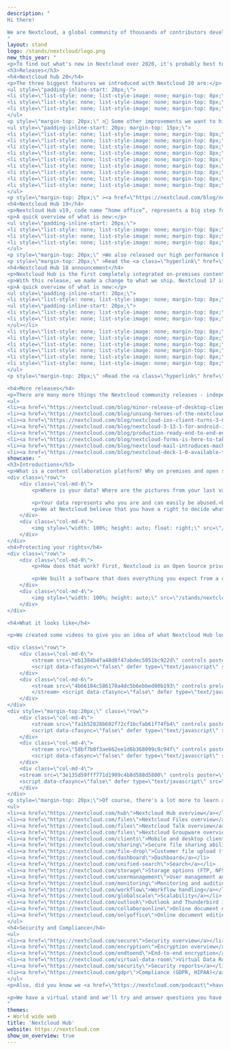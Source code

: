 ```yaml
---
description: "
Hi there!

We are Nextcloud, a global community of thousands of contributors developing Nextcloud Hub - a open source, self-hosted content collaboration platform. That is, we replace Google Workspace or Microsoft 365 with something that gives YOU control over your data. More privacy, but easy to use and secure. Sync files, edit and share them with others, chat or have a video call while keeping notes together and so on! All on your own server, or at a provider you can actually trust.
"
layout: stand
logo: /stands/nextcloud/logo.png
new_this_year: "
<p>To find out what's new in Nextcloud over 2020, it's probably best to check out our talk on that subject. But we'll also happily share some basics here.</p>
<h3>Releases</h3>
<h4>Nextcloud hub 20</h4>
<p>The three biggest features we introduced with Nextcloud 20 are:</p>
<ul style=\"padding-inline-start: 20px;\">
<li style=\"list-style: none; list-style-image: none; margin-top: 8px;\">🏁 Our new dashboard provides a great starting point for the day with over a dozen widgets ranging from Twitter and Github to Moodle and Zammad already available</li>
<li style=\"list-style: none; list-style-image: none; margin-top: 8px;\">🔍 Search was unified, bringing search results of Nextcloud apps as well as external services like Gitlab, Jira and Discourse in one place</li>
<li style=\"list-style: none; list-style-image: none; margin-top: 8px;\">🗨 Talk introduced bridging to other platforms including MS Teams, Slack, IRC, Matrix and a dozen others</li>
</ul>
<p style=\"margin-top: 20px;\" >👾 Some other improvements we want to highlight include:</p>
<ul style=\"padding-inline-start: 20px; margin-top: 15px;\">
<li style=\"list-style: none; list-style-image: none; margin-top: 8px;\">📢 Notifications and Activities were brought together, making sure you won’t miss anything important</li>
<li style=\"list-style: none; list-style-image: none; margin-top: 8px;\">🟢 We added a ‘status’ setting so you can communicate to other users what you are up to</li>
<li style=\"list-style: none; list-style-image: none; margin-top: 8px;\">🗨 Talk also brings dashboard and search integration, emoji picker, upload view, camera and microphone settings, mute and more</li>
<li style=\"list-style: none; list-style-image: none; margin-top: 8px;\">📅 Calendar integrates in dashboard and search, introduced a list view and design improvements</li>
<li style=\"list-style: none; list-style-image: none; margin-top: 8px;\">📫 Mail introduces threaded view, mailbox management and more</li>
<li style=\"list-style: none; list-style-image: none; margin-top: 8px;\">🗂 Deck integrates with dashboard and search, introduces Calendar integration, modal view for card editing and series of smaller improvements</li>
<li style=\"list-style: none; list-style-image: none; margin-top: 8px;\">↕ Flow adds push notification and webhooks so other web apps can easily integrate with Nextcloud</li>
<li style=\"list-style: none; list-style-image: none; margin-top: 8px;\">🗒 Text introduced direct linking to files in Nextcloud</li>
<li style=\"list-style: none; list-style-image: none; margin-top: 8px;\">🗄 Files lets you add a description to public link shares</li>
</ul>
<p style=\"margin-top: 20px;\" ><a href=\"https://nextcloud.com/blog/nextcloud-hub-20-debuts-dashboard-unifies-search-and-notifications-integrates-with-other-technologies/\">Read the full announcement on our blog.</a></p>
<h4>Nextcloud Hub 19</h4>
<p>Nextcloud Hub v19, code name “home office”, represents a big step forward for remote collaboration in teams. This release brought document collaboration to video chats, introduced password-less login and improves performance.</p>
<p>A quick overview of what is new:</p>
<ul style=\"padding-inline-start: 20px;\">
<li style=\"list-style: none; list-style-image: none; margin-top: 8px;\">🔒 password-less authentication and many other security measures</li>
<li style=\"list-style: none; list-style-image: none; margin-top: 8px;\">📝 Talk 9 with built-in office document editing courtesy of Collabora, a grid view & more</li>
<li style=\"list-style: none; list-style-image: none; margin-top: 8px;\">🚀 MUCH improved performance, 📆 Deck integration in Calendar, 🙇 guest account groups and more!</li>
</ul>
<p style=\"margin-top: 20px;\" >We also released our high performance back-end for Talk under an open source license and introduced improvements in Deck, Mail, Calendar and other apps.</p>
<p style=\"margin-top: 20px;\" >Read the <a class=\"hyperlink\" href=\"https://nextcloud.com/blog/nextcloud-hub-brings-productivity-to-home-office/\">release announcement</a> for more details.</p>
<h4>Nextcloud Hub 18 announcement</h4>
<p>Nextcloud Hub is the first completely integrated on-premises content collaboration platform on the market, ready for a new generation of users who expect seamless online collaboration capabilities out of the box.</p>
<p>With this release, we made a change to what we ship. Nextcloud 17 is now Nextcloud Hub 18. Nextcloud Hub comes with a number of new apps which get installed by default on installation (but not shipped as part of the tarball/zip).</p>
<p>A quick overview of what is new:</p>
<ul style=\"padding-inline-start: 20px;\">
<li style=\"list-style: none; list-style-image: none; margin-top: 8px;\">📁 Files - features an improved sidebar, accepting internal shares &amp; folder owner transfership
<ul style=\"padding-inline-start: 20px;\">
<li style=\"list-style: none; list-style-image: none; margin-top: 8px;\">🗃 Workspaces brings context to your folders, facilitating collaboration in one place.</li>
<li style=\"list-style: none; list-style-image: none; margin-top: 8px;\">🔏 File locking prevents conflicts editing shared files with others</li>
</ul></li>
<li style=\"list-style: none; list-style-image: none; margin-top: 8px;\">🤖 Flow - Brings extensive, easy to use workflow capabilities to Nextcloud. Automatically turn documents in PDFs, send messages to chat rooms and more!</li>
<li style=\"list-style: none; list-style-image: none; margin-top: 8px;\">📝 ONLYOFFICE - Built in ONLYOFFICE makes collaborative editing of Microsoft Office documents accessible to everyone</li>
<li style=\"list-style: none; list-style-image: none; margin-top: 8px;\">📸 Photos - A brand new image gallery makes finding, browsing and sharing your images easier than ever before.</li>
<li style=\"list-style: none; list-style-image: none; margin-top: 8px;\">📅 Calendar 2.0 - Calendar 2.0 books Talk meetings, brings busy view for meetings and resource booking and more</li>
<li style=\"list-style: none; list-style-image: none; margin-top: 8px;\">📩 Mail - Mail 1.0 recognizes itineraries, handles rich text mails and more</li>
<li style=\"list-style: none; list-style-image: none; margin-top: 8px;\">🗣 Talk - rewritten user interface brings message delivery notifications, circles support, message replies and flow integration</li>
</ul>
<p style=\"margin-top: 20px;\" >Read the <a class=\"hyperlink\" href=\"https://nextcloud.com/blog/the-new-standard-in-on-premises-team-collaboration-nextcloud-hub/\">release announcement</a> for more details.</p>

<h4>More releases</h4>
<p>There are many more things the Nextcloud community releases - independent but very cool apps like <a href\"https://twitter.com/Nextclouders/status/1349648706237325314\">Notes for Android</a> or the brand new <a href\"https://twitter.com/the_picrew/status/1349710415064944645\">Podcasts app</a>. And of course our mobile and desktop apps! Here some highlights from 2020.
<ul>
<li><a href=\"https://nextcloud.com/blog/minor-release-of-desktop-client-a-recap-of-2020-features-and-gifts-for-nextcloud-users/\">Desktop client 2020 recap</a></li>
<li><a href=\"https://nextcloud.com/blog/unsung-heroes-of-the-nextcloud-community-biswajit-das-developing-a-nextcloud-bookmarks-android-client/\">Nextcloud Bookmarks (author interview)</a></li>
<li><a href=\"https://nextcloud.com/blog/nextcloud-ios-client-turns-3-0-10-new-transfer-view-grid-view-recent-view-on-your-mobile-copy-pasting-between-different-users-and-more/\">Final iOS release of the year</a></li>
<li><a href=\"https://nextcloud.com/blog/nextcloud-3-13-1-for-android-is-out-plus-tips-about-auto-upload-for-existing-images-and-more/\">Final Android release of 2020</a></li>
<li><a href=\"https://nextcloud.com/blog/production-ready-end-to-end-encryption-and-new-user-interface-arrive-with-nextcloud-desktop-client-3-0/\">Did you know end-to-end encryption is now here?</a></li>
<li><a href=\"https://nextcloud.com/blog/nextcloud-forms-is-here-to-take-on-gafam/\">We released Nextcloud Forms to replace Google Forms.</a></li>
<li><a href=\"https://nextcloud.com/blog/nextcloud-mail-introduces-machine-learning-for-priority-inbox/\">Nextcloud Mail introduced a machine learning powered priority inbox</a></li>
<li><a href=\"https://nextcloud.com/blog/nextcloud-deck-1-0-available-today-plus-deck-for-android/\">Nextcloud Deck made it to 1.0!</a></li>"
showcase: "
<h3>Introductions</h3>
<p>What is a content collaboration platform? Why on premises and open source? Let's answer that with a question!</p>
<div class=\"row\">
    <div class=\"col-md-8\">
        <p>Where is your data? Where are the pictures from your last vacation on the beach, where is your contact list, where are the last chats you had with your loved ones? Who has access to that data, who can see it, who can download it, who can modify or delete it? Do you trust the services you use to take care of your data?

        <p>Your data represents who you are and can easily be abused.<br /> <strong>We want this to change.</strong></p>
        <p>We at Nextcloud believe that you have a right to decide what happens with your data. We believe that you should be able to have as much control as possible on what belongs to no one else but you.</p>
    </div>
    <div class=\"col-md-4\">
        <img style=\"width: 100%; height: auto; float: right;\" src=\"/stands/nextcloud/who_owns_your_data.gif\">
    </div>
</div>
<h4>Protecting your rights</h4>
<div class=\"row\">
    <div class=\"col-md-8\">
        <p>How does that work? First, Nextcloud is an Open Source private cloud software, which means that anyone can read the code, and make sure it keeps your data safe. And second, at Nextcloud, we don't force you to pick our own infrastructure or servers like the big famous public clouds do. You can run Nextcloud yourself, at home or in a data center on rented space. You can buy ready-to-go devices with Nextcloud or pick a provider who rents out space to you!</p>

        <p>We built a software that does everything you expect from a cloud - from syncing and sharing files to editing documents, storing passwords, calendars and bookmarks and reading mail. But YOU decide where the data is and who has access!</p>
    </div>
    <div class=\"col-md-4\">
        <img style=\"width: 100%; height: auto;\" src=\"/stands/nextcloud/dashboard.png\">
    </div>
</div>

<h4>What it looks like</h4>

<p>We created some videos to give you an idea of what Nextcloud Hub looks like!</p>

<div class=\"row\">
    <div class=\"col-md-6\">
        <stream src=\"eb1384b4fa48d8f47abdec5051bc922d\" controls poster=\"https://nextcloud.com/wp-content/themes/next/assets/img/features/hub-video.png\"></stream>
        <script data-cfasync=\"false\" defer type=\"text/javascript\" src=\"https://embed.videodelivery.net/embed/r4xu.fla9.latest.js?video=eb1384b4fa48d8f47abdec5051bc922d\"></script>
    </div>
    <div class=\"col-md-6\">
        <stream src=\"4b66104c586170a4dc5b6ebbed80b193\" controls preload poster=\"https://nextcloud.com/wp-content/themes/next//assets/img/features/homeoffice-video.png\">
        </stream> <script data-cfasync=\"false\" defer type=\"text/javascript\" src=\"https://embed.videodelivery.net/embed/r4xu.fla9.latest.js?video=4b66104c586170a4dc5b6ebbed80b193\"></script>
    </div>
</div>
<div style=\"margin-top:20px;\" class=\"row\">
    <div class=\"col-md-4\">
        <stream src=\"fa1b52828b602f72cf1bcfab61f74fb4\" controls poster=\"https://nextcloud.com/wp-content/themes/next/assets/img/features/files-video.png\"></stream>
        <script data-cfasync=\"false\" defer type=\"text/javascript\" src=\"https://embed.videodelivery.net/embed/r4xu.fla9.latest.js?video=fa1b52828b602f72cf1bcfab61f74fb4\"></script>
    </div>
    <div class=\"col-md-4\">
        <stream src=\"58bf7b0f3ae662ee1d6b368099c8c94f\" controls poster=\"https://nextcloud.com/wp-content/themes/next/assets/img/features/talk-video.png\"></stream>
        <script data-cfasync=\"false\" defer type=\"text/javascript\" src=\"https://embed.videodelivery.net/embed/r4xu.fla9.latest.js?video=58bf7b0f3ae662ee1d6b368099c8c94f\"></script>
    </div>
    <div class=\"col-md-4\">
    <stream src=\"3e135d59fff771d1909c4b8d588d5800\" controls poster=\"https://nextcloud.com/wp-content/themes/next/assets/img/features/groupware-video.png\"></stream>
    <script data-cfasync=\"false\" defer type=\"text/javascript\" src=\"https://embed.videodelivery.net/embed/r4xu.fla9.latest.js?video=3e135d59fff771d1909c4b8d588d5800\"></script>
    </div>
</div>
<p style=\"margin-top: 20px;\">Of course, there's a lot more to learn about Nextcloud, and we've collected some links for you to our website:</p>
<ul>
<li><a href=\"https://nextcloud.com/hub\">Nextcloud Hub overview</a></li>
<li><a href=\"https://nextcloud.com/files\">Nextcloud Files overview</a></li>
<li><a href=\"https://nextcloud.com/files\">Nextcloud Talk overview</a></li>
<li><a href=\"https://nextcloud.com/files\">Nextcloud Groupware overview</a></li>
<li><a href=\"https://nextcloud.com/clients\">Mobile and desktop clients</a></li>
<li><a href=\"https://nextcloud.com/sharing\">Secure file sharing abilities</a></li>
<li><a href=\"https://nextcloud.com/file-drop\">Customer file upload (file drop)</a></li>
<li><a href=\"https://nextcloud.com/dashboard\">Dashboard</a></li>
<li><a href=\"https://nextcloud.com/unified-search\">Search</a></li>
<li><a href=\"https://nextcloud.com/storage\">Storage options (FTP, NFS, Windows Network Drive, SharePoint and more)</a></li>
<li><a href=\"https://nextcloud.com/usermanagement\">User management and authentication (LDAP, SAML, 2FA)</a></li>
<li><a href=\"https://nextcloud.com/monitoring\">Monitoring and auditing</a></li>
<li><a href=\"https://nextcloud.com/workflow\">Workflow handling</a></li>
<li><a href=\"https://nextcloud.com/globalscale\">Scalability</a></li>
<li><a href=\"https://nextcloud.com/outlook\">Outlook and Thunderbird integration</a></li>
<li><a href=\"https://nextcloud.com/collaboraonline\">Online document editing with Collabora Online</a></li>
<li><a href=\"https://nextcloud.com/onlyoffice\">Online document editing with ONLYOFFICE</a></li>
</ul>
<h4>Security and Compliance</h4>
<ul>
<li><a href=\"https://nextcloud.com/secure\">Security overview</a></li>
<li><a href=\"https://nextcloud.com/encryption\">Encryption overview</a></li>
<li><a href=\"https://nextcloud.com/endtoend\">End-to-end encryption</a></li>
<li><a href=\"https://nextcloud.com/virtual-data-room\">Virtual Data Rooms</a></li>
<li><a href=\"https://nextcloud.com/security\">Security reports</a></li>
<li><a href=\"https://nextcloud.com/gdpr\">Compliance (GDPR, HIPAA)</a></li>
</ul>
<p>Also, did you know we <a href=\"https://nextcloud.com/podcast\">have a podcast?</a></p>

<p>We have a virtual stand and we'll try and answer questions you have in the chat room. There's a talk about Nextcloud in 2020 and of course you can check the videos above.</p>
"
themes:
- World wide web
title: 'Nextcloud Hub'
website: https://nextcloud.com
show_on_overview: true
---
```

